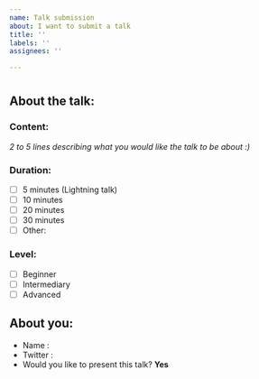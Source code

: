 ```yaml
---
name: Talk submission
about: I want to submit a talk
title: ''
labels: ''
assignees: ''

---
```


# <Talk>

## About the talk:

### Content:

*2 to 5 lines describing what you would like the talk to be about :)*

### Duration:

- [ ] 5 minutes (Lightning talk)
- [ ] 10 minutes
- [ ] 20 minutes
- [ ] 30 minutes
- [ ] Other:

### Level:

- [ ] Beginner
- [ ] Intermediary
- [ ] Advanced

## About you:

- Name :
- Twitter :
- Would you like to present this talk? **Yes**
